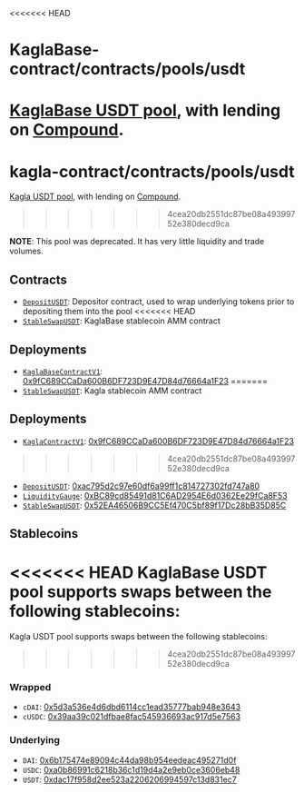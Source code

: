 <<<<<<< HEAD
# KaglaBase-contract/contracts/pools/usdt

[KaglaBase USDT pool](https://www.KaglaBase.fi/usdt), with lending on [Compound](https://compound.finance/).
=======
# kagla-contract/contracts/pools/usdt

[Kagla USDT pool](https://www.kagla.finance/usdt), with lending on [Compound](https://compound.finance/).
>>>>>>> 4cea20db2551dc87be08a49399752e380decd9ca

**NOTE**: This pool was deprecated. It has very little liquidity and trade volumes.

## Contracts

* [`DepositUSDT`](DepositUSDT.vy): Depositor contract, used to wrap underlying tokens prior to depositing them into the pool
<<<<<<< HEAD
* [`StableSwapUSDT`](StableSwapUSDT.vy): KaglaBase stablecoin AMM contract

## Deployments

* [`KaglaBaseContractV1`](../../tokens/KaglaTokenV1.vy): [0x9fC689CCaDa600B6DF723D9E47D84d76664a1F23](https://etherscan.io/address/0x9fC689CCaDa600B6DF723D9E47D84d76664a1F23)
=======
* [`StableSwapUSDT`](StableSwapUSDT.vy): Kagla stablecoin AMM contract

## Deployments

* [`KaglaContractV1`](../../tokens/KaglaTokenV1.vy): [0x9fC689CCaDa600B6DF723D9E47D84d76664a1F23](https://etherscan.io/address/0x9fC689CCaDa600B6DF723D9E47D84d76664a1F23)
>>>>>>> 4cea20db2551dc87be08a49399752e380decd9ca
* [`DepositUSDT`](DepositUSDT.vy): [0xac795d2c97e60df6a99ff1c814727302fd747a80](https://etherscan.io/address/0xac795d2c97e60df6a99ff1c814727302fd747a80)
* [`LiquidityGauge`](../../gauges/LiquidityGauge.vy): [0xBC89cd85491d81C6AD2954E6d0362Ee29fCa8F53](https://etherscan.io/address/0xbc89cd85491d81c6ad2954e6d0362ee29fca8f53)
* [`StableSwapUSDT`](StableSwapUSDT.vy): [0x52EA46506B9CC5Ef470C5bf89f17Dc28bB35D85C](https://etherscan.io/address/0x52EA46506B9CC5Ef470C5bf89f17Dc28bB35D85C)

## Stablecoins

<<<<<<< HEAD
KaglaBase USDT pool supports swaps between the following stablecoins:
=======
Kagla USDT pool supports swaps between the following stablecoins:
>>>>>>> 4cea20db2551dc87be08a49399752e380decd9ca

### Wrapped

* `cDAI`: [0x5d3a536e4d6dbd6114cc1ead35777bab948e3643](https://etherscan.io/token/0x5d3a536e4d6dbd6114cc1ead35777bab948e3643)
* `cUSDC`: [0x39aa39c021dfbae8fac545936693ac917d5e7563](https://etherscan.io/token/0x39aa39c021dfbae8fac545936693ac917d5e7563)

### Underlying

* `DAI`: [0x6b175474e89094c44da98b954eedeac495271d0f](https://etherscan.io/token/0x6b175474e89094c44da98b954eedeac495271d0f)
* `USDC`: [0xa0b86991c6218b36c1d19d4a2e9eb0ce3606eb48](https://etherscan.io/token/0xa0b86991c6218b36c1d19d4a2e9eb0ce3606eb48)
* `USDT`: [0xdac17f958d2ee523a2206206994597c13d831ec7](https://etherscan.io/address/0xdac17f958d2ee523a2206206994597c13d831ec7)
